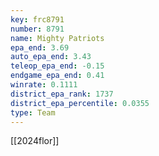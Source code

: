 ```yaml
---
key: frc8791
number: 8791
name: Mighty Patriots
epa_end: 3.69
auto_epa_end: 3.43
teleop_epa_end: -0.15
endgame_epa_end: 0.41
winrate: 0.1111
district_epa_rank: 1737
district_epa_percentile: 0.0355
type: Team
---
```

[[2024flor]]
